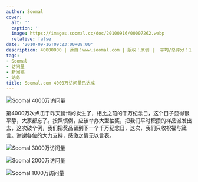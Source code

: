 ```yaml
---
author: Soomal
cover:
  alt: ''
  caption: ''
  image: https://images.soomal.cc/doc/20100916/00007262.webp
  relative: false
date: '2010-09-16T09:23:00+08:00'
description: 40000000 | 源自：www.soomal.com | 版权：原创 |  平均/总评分：10.00/60
tags:
- Soomal
- 访问量
- 新闻稿
- 站务
title: Soomal.com 4000万访问量已达成
---
```


![Soomal 4000万访问量](https://images.soomal.cc/doc/20100916/00007262.webp)



第4000万次点击于昨天悄悄的发生了，相比之前的千万纪念日，这个日子显得很平静，大家都忘了。按照惯例，应该举办大型抽奖，把我们平时积攒的样品派发出去，这次破个例，我们把奖品留到下一个千万纪念日，这次，我们只收祝福与箴言。谢谢各位的大力支持，感激之情无以言表。



![Soomal 3000万访问量](https://images.soomal.cc/doc/20100704/00006250.webp)



![Soomal 2000万访问量](https://images.soomal.cc/doc/20100409/00004905.webp)



![Soomal 1000万访问量](https://images.soomal.cc/doc/20091220/00003424.webp)